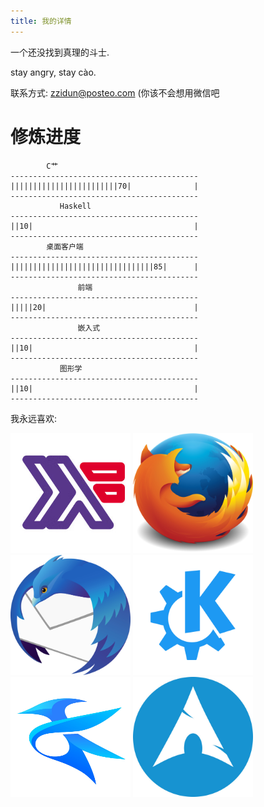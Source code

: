 ```yaml
---
title: 我的详情
---
```


一个还没找到真理的斗士.

stay angry, stay cào.

联系方式: zzidun@posteo.com (你该不会想用微信吧

# 修炼进度

```
		C艹
------------------------------------------
||||||||||||||||||||||||70|              |
------------------------------------------
	       Haskell
------------------------------------------
||10|                                    |
------------------------------------------
	    桌面客户端
------------------------------------------
||||||||||||||||||||||||||||||||85|      |
------------------------------------------
               前端
------------------------------------------
|||||20|                                 |
------------------------------------------
               嵌入式
------------------------------------------
||10|                                    |
------------------------------------------
	       图形学
------------------------------------------
||10|                                    |
------------------------------------------
```

我永远喜欢:

<img src="/images/haskell.jpg" alt="haskell" style="height:12rem; width:12rem "/>
<img src="/images/firefox.jpg" alt="firefox" style="height:12rem; width:12rem "/>
<img src="/images/thunderbird.jpg" alt="thunderbird" style="height:12rem; width:12rem "/>
<img src="/images/kde.jpg" alt="kde" style="height:12rem; width:12rem "/>
<img src="/images/kate.jpg" alt="kate" style="height:12rem; width:12rem "/>
<img src="/images/archlinux.jpg" alt="archlinux" style="height:12rem; width:12rem "/>
